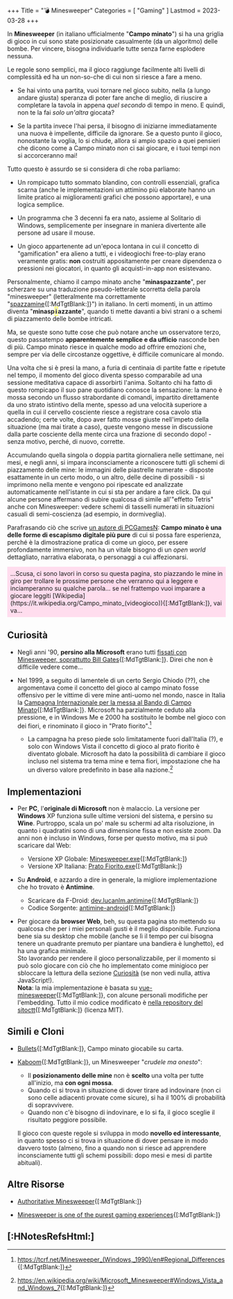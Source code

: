 +++
Title = "💣 Minesweeper"
Categories = [ "Gaming" ]
Lastmod = 2023-03-28
+++

<style>/*
*/#Body {
	Color: #000000;
	Background: #C0C0C0;
}

/*
*/#Background {
	Background-Color: #C0C0C0;
	Background-Image: /*linear-gradient(rgba(0, 0, 0, 0.5), rgba(0, 0, 0, 0.5)),*/ url('{{< assetsRoot >}}/Media/Minesweeper/XP-Window-www.techradar.com.webp');
	Filter: Blur(5px);
}

/**/#LeftBoxContainer, #RightBoxContainer { Color: #000000; }

/*
*/#MainBox {
	Background: RGBA(192, 192, 192, 0.80);
	Backdrop-Filter: Blur(5px);
}
</style>

In **Minesweeper** (in italiano ufficialmente "**Campo minato**") si ha una griglia di gioco in cui sono state posizionate casualmente (da un algoritmo) delle bombe. Per vincere, bisogna individuarle tutte senza farne esplodere nessuna.

Le regole sono semplici, ma il gioco raggiunge facilmente alti livelli di complessità ed ha un non-so-che di cui non si riesce a fare a meno.

<!-- Per il tipo di gioco, un semplice puzzle blandino nato in un'era in cui quasi nessun videogioco era costruito per causare dipendenza ai giocatori, è spaventosamente capace di farti ossessionare. -->

* Se hai vinto una partita, vuoi tornare nel gioco subito, nella (a lungo andare giusta) speranza di poter fare anche di meglio, di riuscire a completare la tavola in appena _quel secondo_ di tempo in meno. E quindi, non te la fai _solo un'altra_ giocata?

* Se la partita invece l'hai persa, il bisogno di iniziarne immediatamente una nuova è impellente, difficile da ignorare. Se a questo punto il gioco, nonostante la voglia, lo si chiude, allora si ampio spazio a quei pensieri che dicono come a Campo minato non ci sai giocare, e i tuoi tempi non si accorceranno mai!

Tutto questo è assurdo se si considera di che roba parliamo:

* Un rompicapo tutto sommato blandino, con controlli essenziali, grafica scarna (anche le implementazioni un attimino più elaborate hanno un limite pratico ai miglioramenti grafici che possono apportare), e una logica semplice.

* Un programma che 3 decenni fa era nato, assieme al Solitario di Windows, semplicemente per insegnare in maniera divertente alle persone ad usare il mouse.

* Un gioco appartenente ad un'epoca lontana in cui il concetto di "gamification" era alieno a tutti, e i videogiochi free-to-play erano veramente gratis: **non** costruiti appositamente per creare dipendenza o pressioni nei giocatori, in quanto gli acquisti-in-app non esistevano.

Personalmente, chiamo il campo minato anche "**minaspazzante**", per scherzare su una traduzione pseudo-letterale scorretta della parola "minesweeper" (letteralmente ma correttamente "[spazzamine](https://it.wikipedia.org/Dragamine){[:MdTgtBlank:]}") in italiano. In certi momenti, in un attimo diventa "**minasp<span style="border: 2px dotted yellow;">i</span>azzante**", quando ti mette davanti a bivi strani o a schemi di piazzamento delle bombe intricati.

Ma, se queste sono tutte cose che può notare anche un osservatore terzo, questo passatempo **apparentemente semplice e da ufficio** nasconde ben di più. Campo minato riesce in qualche modo ad offrire emozioni che, sempre per via delle circostanze oggettive, è difficile comunicare al mondo.

Una volta che si è presi la mano, a furia di centinaia di partite fatte e ripetute nel tempo, il momento del gioco diventa spesso comparabile ad una sessione meditativa capace di assorbirti l'anima. Soltanto chi ha fatto di questo rompicapo il suo pane quotidiano conosce la sensazione: la mano è mossa secondo un flusso strabordante di comandi, impartito direttamente da uno strato istintivo della mente, spesso ad una velocità superiore a quella in cui il cervello cosciente riesce a registrare cosa cavolo stia accadendo; certe volte, dopo aver fatto mosse giuste nell'impeto della situazione (ma mai tirate a caso), queste vengono messe in discussione dalla parte cosciente della mente circa una frazione di secondo dopo! - senza motivo, perché, di nuovo, corrette.

Accumulando quella singola o doppia partita giornaliera nelle settimane, nei mesi, e negli anni, si impara inconsciamente a riconoscere tutti gli schemi di piazzamento delle mine: le immagini delle piastrelle numerate - disposte esattamente in un certo modo, o un altro, delle decine di possibili - si imprimono nella mente e vengono poi ripescate ed analizzate automaticamente nell'istante in cui si sta per andare a fare click. Da qui alcune persone affermano di subire qualcosa di simile all'"effetto Tetris" anche con Minesweeper: vedere schemi di tasselli numerati in situazioni casuali di semi-coscienza (ad esempio, in dormiveglia).

Parafrasando ciò che scrive [un autore di PCGamesN](https://www.pcgamesn.com/minesweeper/get-free): **Campo minato è una delle forme di escapismo digitale più pure** di cui si possa fare esperienza, perché è la dimostrazione pratica di come un gioco, per essere profondamente immersivo, non ha un vitale bisogno di un _open world_ dettagliato, narrativa elaborata, o personaggi a cui affezionarsi.

<p markdown="1" style="background: #fde; padding: 0.5em;">...Scusa, ci sono lavori in corso su questa pagina, sto piazzando le mine in giro per trollare le prossime persone che verranno qui a leggere e inciamperanno su qualche parola... se nel frattempo vuoi imparare a giocare leggiti [Wikipedia](https://it.wikipedia.org/Campo_minato_(videogioco)){[:MdTgtBlank:]}, vai va...</p>

## Curiosità

<div class="Minesweeper Locker"></div>

* Negli anni '90, **persino alla Microsoft** erano tutti [fissati con Minesweeper, soprattutto Bill Gates](https://arstechnica.com/gaming/2023/02/how-bill-gates-minesweeper-addiction-helped-lead-to-the-xbox){[:MdTgtBlank:]}. Direi che non è difficile vedere come...

* Nel 1999, a seguito di lamentele di un certo Sergio Chiodo (??), che argomentava come il concetto del gioco al campo minato fosse offensivo per le vittime di vere mine anti-uomo nel mondo, nasce in Italia la [Campagna Internazionale per la messa al Bando di Campo Minato](http://fc.retecivica.milano.it/rcmweb/fnm/princ.htm#italiano){[:MdTgtBlank:]}. Microsoft ha parzialmente ceduto alla pressione, e in Windows Me e 2000 ha sostituito le bombe nel gioco con dei fiori, e rinominato il gioco in "Prato fiorito".[^Regional_Differences]

	* La campagna ha preso piede solo limitatamente fuori dall'Italia (?), e solo con Windows Vista il concetto di gioco al prato fiorito è diventato globale. Microsoft ha dato la possibilità di cambiare il gioco incluso nel sistema tra tema mine e tema fiori, impostazione che ha un diverso valore predefinito in base alla nazione.[^Windows_Vista_and_Windows_7]

## Implementazioni

<div class="ListNoInMargin" markdown="1">

* Per **PC**, l'**originale di Microsoft** non è malaccio. La versione per **Windows** XP funziona sulle ultime versioni del sistema, e persino su **Wine**. Purtroppo, scala un po' male su schermi ad alta risoluzione, in quanto i quadratini sono di una dimensione fissa e non esiste zoom. Da anni non è incluso in Windows, forse per questo motivo, ma si può scaricare dal Web:  
	* Versione XP Globale: [Minesweeper.exe](https://archive.org/download/Minesweeper_201811/Minesweeper.exe){[:MdTgtBlank:]}  
	* Versione XP Italiana: [Prato Fiorito.exe](https://archive.org/download/prato-fiorito/PRATO_FIORITO.exe){[:MdTgtBlank:]}

* Su **Android**, e azzardo a dire in generale, la migliore implementazione che ho trovato è **Antimine**.  
	* Scaricare da F-Droid: [dev.lucanlm.antimine](https://f-droid.org/packages/dev.lucanlm.antimine){[:MdTgtBlank:]}  
	* Codice Sorgente: [antimine-android](https://github.com/lucasnlm/antimine-android){[:MdTgtBlank:]}

* Per giocare da **browser Web**, beh, su questa pagina sto mettendo su qualcosa che per i miei personali gusti è il meglio disponibile. Funziona bene sia su desktop che mobile (anche se lì il tempo per cui bisogna tenere un quadrante premuto per piantare una bandiera è lunghetto), ed ha una grafica minimale.  
Sto lavorando per rendere il gioco personalizzabile, per il momento si può solo giocare con ciò che ho implementato come minigioco per sbloccare la lettura della sezione [Curiosità](#-Curiosit) (se non vedi nulla, attiva JavaScript!).  
**Nota**: la mia implementazione è basata su [vue-minesweeper](https://github.com/antfu/vue-minesweeper){[:MdTgtBlank:]}, con alcune personali modifiche per l'embedding. Tutto il mio codice modificato è [nella repository del sitoctt](https://gitlab.com/octtspacc/sitoctt/-/tree/main/Assets/vuesweeper-core){[:MdTgtBlank:]} (licenza MIT).

</div>

## Simili e Cloni

* [Bullets](https://ojs.aaai.org/index.php/AAAI/article/view/21561/21310){[:MdTgtBlank:]}, Campo minato giocabile su carta.

* [Kaboom](https://pwmarcz.pl/blog/kaboom){[:MdTgtBlank:]}, un Minesweeper "_crudele ma onesto_":
	* Il **posizionamento delle mine** non è **scelto** una volta per tutte all'inizio, ma **con ogni mossa**.
	* Quando ci si trova in situazione di dover tirare ad indovinare (non ci sono celle adiacenti provate come sicure), si ha il 100% di probabilità di sopravvivere.
	* Quando non c'è bisogno di indovinare, e lo si fa, il gioco sceglie il risultato peggiore possibile.

	Il gioco con queste regole si sviluppa in modo **novello ed interessante**, in quanto spesso ci si trova in situazione di dover pensare in modo davvero tosto (almeno, fino a quando non si riesce ad apprendere inconsciamente tutti gli schemi possibili: dopo mesi e mesi di partite abituali).

## Altre Risorse

* [Authoritative Minesweeper](https://minesweepergame.com){[:MdTgtBlank:]}

* [Minesweeper is one of the purest gaming experiences](https://old.reddit.com/r/patientgamers/comments/11i6zqy/minesweeper_is_one_of_the_purest_gaming/){[:MdTgtBlank:]}

## [:HNotesRefsHtml:]

[^Regional_Differences]: <https://tcrf.net/Minesweeper_(Windows,_1990)/en#Regional_Differences>{[:MdTgtBlank:]}
[^Windows_Vista_and_Windows_7]: <https://en.wikipedia.org/wiki/Microsoft_Minesweeper#Windows_Vista_and_Windows_7>{[:MdTgtBlank:]}
[^PageBg]: **Sfondo della Pagina**: [Fonte](https://www.techradar.com/news/gaming/the-most-successful-game-ever-a-history-of-minesweeper-596504){[:MdTgtBlank:]}

<script src="/Assets/MinesweeperEmbed.js"></script>
